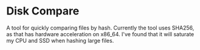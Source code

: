 # Disk Compare

A tool for quickly comparing files by hash. Currently the tool uses
SHA256, as that has hardware acceleration on x86_64. I've found that it
will saturate my CPU and SSD when hashing large files.